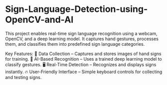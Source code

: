 # Sign-Language-Detection-using-OpenCV-and-AI
This project enables real-time sign language recognition using a webcam, OpenCV, and a deep learning model. It captures hand gestures, processes them, and classifies them into predefined sign language categories. 

Key Features:
📸 Data Collection – Captures and stores images of hand signs for training.
🎯 AI-Based Recognition – Uses a trained deep learning model to classify gestures.
🖥️ Real-Time Detection – Recognizes and displays signs instantly.
🔥 User-Friendly Interface – Simple keyboard controls for collecting and testing signs.
